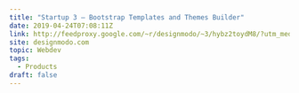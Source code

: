 ```yaml
---
title: "Startup 3 – Bootstrap Templates and Themes Builder"
date: 2019-04-24T07:08:11Z
link: http://feedproxy.google.com/~r/designmodo/~3/hybz2toydM8/?utm_medium=RSS&utm_source=news.12bit.vn
site: designmodo.com
topic: Webdev
tags:
  - Products
draft: false
---
```

